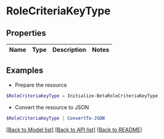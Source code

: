 # RoleCriteriaKeyType
## Properties

Name | Type | Description | Notes
------------ | ------------- | ------------- | -------------

## Examples

- Prepare the resource
```powershell
$RoleCriteriaKeyType = Initialize-BetaRoleCriteriaKeyType 
```

- Convert the resource to JSON
```powershell
$RoleCriteriaKeyType | ConvertTo-JSON
```

[[Back to Model list]](../README.md#documentation-for-models) [[Back to API list]](../README.md#documentation-for-api-endpoints) [[Back to README]](../README.md)

